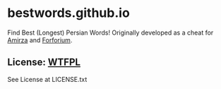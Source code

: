 # bestwords.github.io
Find Best (Longest) Persian Words!
Originally developed as a cheat for [Amirza](https://cafebazaar.ir/app/com.BrainLadder.Amirza/?l=fa) and [Forforium](https://cafebazaar.ir/app/com.BrainLadder.Amirza/?l=fa).

## License: [WTFPL](http://www.wtfpl.net/about/)
See License at LICENSE.txt
